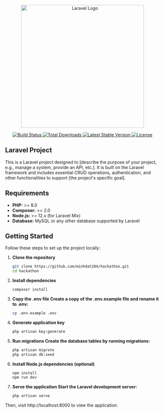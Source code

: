 <p align="center">
    <a href="https://laravel.com" target="_blank">
        <img src="https://raw.githubusercontent.com/laravel/art/master/logo-lockup/5%20SVG/2%20CMYK/1%20Full%20Color/laravel-logolockup-cmyk-red.svg" width="400" alt="Laravel Logo">
    </a>
</p>

<p align="center">
    <a href="https://github.com/laravel/framework/actions">
        <img src="https://github.com/laravel/framework/workflows/tests/badge.svg" alt="Build Status">
    </a>
    <a href="https://packagist.org/packages/laravel/framework">
        <img src="https://img.shields.io/packagist/dt/laravel/framework" alt="Total Downloads">
    </a>
    <a href="https://packagist.org/packages/laravel/framework">
        <img src="https://img.shields.io/packagist/v/laravel/framework" alt="Latest Stable Version">
    </a>
    <a href="https://packagist.org/packages/laravel/framework">
        <img src="https://img.shields.io/packagist/l/laravel/framework" alt="License">
    </a>
</p>

## Laravel Project

This is a Laravel project designed to [describe the purpose of your project, e.g., manage a system, provide an API, etc.]. It is built on the Laravel framework and includes essential CRUD operations, authentication, and other functionalities to support [the project's specific goal].

## Requirements

- **PHP:** >= 8.0
- **Composer:** >= 2.0
- **Node.js:** >= 12.x (for Laravel Mix)
- **Database:** MySQL or any other database supported by Laravel

## Getting Started

Follow these steps to set up the project locally:

1. **Clone the repository**
   ```bash
   git clone https://github.com/minhdat204/hackathon.git
   cd hackathon
2. **Install dependencies**
   ```bash
   composer install
3. **Copy the .env file Create a copy of the .env.example file and rename it to .env:**
    ```bash
   cp .env.example .env
4. **Generate application key**
    ```bash
   php artisan key:generate
5. **Run migrations Create the database tables by running migrations:**
    ```bash
    php artisan migrate
    php artisan db:seed
6. **Install Node.js dependencies (optional)**
    ```bash
    npm install
    npm run dev
7. **Serve the application Start the Laravel development server:**
    ```bash
    php artisan serve
Then, visit http://localhost:8000 to view the application.

